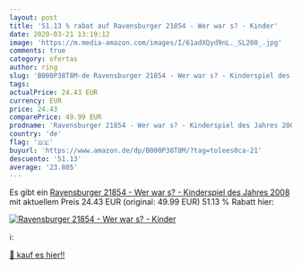 ```yaml
---
layout: post
title: '51.13 % rabat auf Ravensburger 21854 - Wer war s? - Kinder'
date: 2020-03-21 13:19:12
image: 'https://m.media-amazon.com/images/I/61adXQyd9nL._SL200_.jpg'
comments: true
category: ofertas
author: ring
slug: 'B000P38T8M-de Ravensburger 21854 - Wer war s? - Kinderspiel des Jahres 2008'
tags: 
actualPrice: 24.43 EUR
currency: EUR
price: 24.43
comparePrice: 49.99 EUR
prodname: 'Ravensburger 21854 - Wer war s? - Kinderspiel des Jahres 2008'
country: 'de'
flag: '🇩🇪'
buyurl: 'https://www.amazon.de/dp/B000P38T8M/?tag=tolees0ca-21'
descuento: '51.13'
average: '23.805'
---
```


Es gibt ein [Ravensburger 21854 - Wer war s? - Kinderspiel des Jahres 2008](https://www.amazon.de/dp/B000P38T8M/?tag=tolees0ca-21) mit aktuellem Preis 24.43 EUR (original: 49.99 EUR) 51.13 % Rabatt hier:

[![Ravensburger 21854 - Wer war s? - Kinder](https://m.media-amazon.com/images/I/61adXQyd9nL._SL200_.jpg)](https://www.amazon.de/dp/B000P38T8M/?tag=tolees0ca-21)

ℹ️:


[🛒 kauf es hier!!](https://www.amazon.de/dp/B000P38T8M/?tag=tolees0ca-21)
